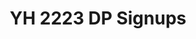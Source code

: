 ---
title: YH 2223 DP Signups
redirect_to: https://docs.google.com/spreadsheets/d/1uNyUJYiVSL_K6YUmQdY-nZoOL7if15ntbgt9k64s6_s/edit?usp=sharing
redirect_from: 
  - /YH2223-DPSignUps
  - /yh2223-dpsignups
---